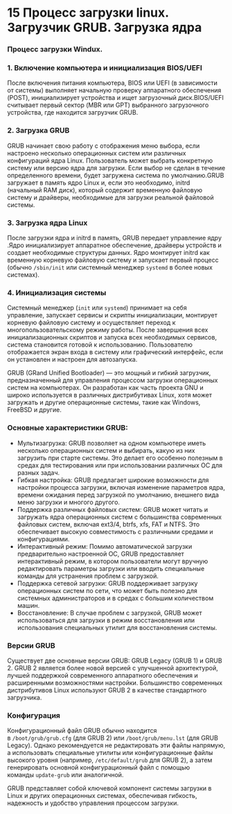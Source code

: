 # 15 Процесс загрузки linux. Загрузчик GRUB. Загрузка ядра

### Процесс загрузки Windux.

### 1. Включение компьютера и инициализация BIOS/UEFI

После включения питания компьютера, BIOS или UEFI (в зависимости от системы) выполняет начальную проверку аппаратного обеспечения (POST), инициализирует устройства и ищет загрузочный диск.BIOS/UEFI считывает первый сектор (MBR или GPT) выбранного загрузочного устройства, где находится загрузчик GRUB.

### 2. Загрузка GRUB

GRUB начинает свою работу с отображения меню выбора, если настроено несколько операционных систем или различных конфигураций ядра Linux. Пользователь может выбрать конкретную систему или версию ядра для загрузки. Если выбор не сделан в течение определенного времени, будет загружена система по умолчанию.GRUB загружает в память ядро Linux и, если это необходимо, initrd (начальный RAM диск), который содержит временную файловую систему и драйверы, необходимые для загрузки реальной файловой системы.

### 3. Загрузка ядра Linux

После загрузки ядра и initrd в память, GRUB передает управление ядру .Ядро инициализирует аппаратное обеспечение, драйверы устройств и создает необходимые структуры данных. Ядро монтирует initrd как временную корневую файловую систему и запускает первый процесс (обычно `/sbin/init` или системный менеджер `systemd` в более новых системах).

### 4. Инициализация системы

Системный менеджер (`init` или `systemd`) принимает на себя управление, запускает сервисы и скрипты инициализации, монтирует корневую файловую систему и осуществляет переход к многопользовательскому режиму работы. После завершения всех инициализационных скриптов и запуска всех необходимых сервисов, система становится готовой к использованию. Пользователю отображается экран входа в систему или графический интерфейс, если он установлен и настроен для автозапуска.

GRUB (GRand Unified Bootloader) — это мощный и гибкий загрузчик, предназначенный для управления процессом загрузки операционных систем на компьютерах. Он разработан как часть проекта GNU и широко используется в различных дистрибутивах Linux, хотя может загружать и другие операционные системы, такие как Windows, FreeBSD и другие.

### Основные характеристики GRUB:

- Мультизагрузка: GRUB позволяет на одном компьютере иметь несколько операционных систем и выбирать, какую из них загрузить при старте системы. Это делает его особенно полезным в средах для тестирования или при использовании различных ОС для разных задач.
- Гибкая настройка: GRUB предлагает широкие возможности для настройки процесса загрузки, включая изменение параметров ядра, времени ожидания перед загрузкой по умолчанию, внешнего вида меню загрузки и многого другого.
- Поддержка различных файловых систем: GRUB может читать и загружать ядра операционных систем с большинства современных файловых систем, включая ext3/4, btrfs, xfs, FAT и NTFS. Это обеспечивает высокую совместимость с различными средами и конфигурациями.
- Интерактивный режим: Помимо автоматической загрузки предварительно настроенной ОС, GRUB предоставляет интерактивный режим, в котором пользователи могут вручную редактировать параметры загрузки или вводить специальные команды для устранения проблем с загрузкой.
- Поддержка сетевой загрузки: GRUB поддерживает загрузку операционных систем по сети, что может быть полезно для системных администраторов и в средах с большим количеством машин.
- Восстановление: В случае проблем с загрузкой, GRUB может использоваться для загрузки в режим восстановления или использования специальных утилит для восстановления системы.

### Версии GRUB

Существует две основные версии GRUB: GRUB Legacy (GRUB 1) и GRUB 2. GRUB 2 является более новой версией с улучшенной архитектурой, лучшей поддержкой современного аппаратного обеспечения и расширенными возможностями настройки. Большинство современных дистрибутивов Linux используют GRUB 2 в качестве стандартного загрузчика.

### Конфигурация

Конфигурационный файл GRUB обычно находится в `/boot/grub/grub.cfg` (для GRUB 2) или `/boot/grub/menu.lst` (для GRUB Legacy). Однако рекомендуется не редактировать эти файлы напрямую, а использовать специальные утилиты или конфигурационные файлы высокого уровня (например, `/etc/default/grub` для GRUB 2), а затем генерировать основной конфигурационный файл с помощью команды `update-grub` или аналогичной.

GRUB представляет собой ключевой компонент системы загрузки в Linux и других операционных системах, обеспечивая гибкость, надежность и удобство управления процессом загрузки.